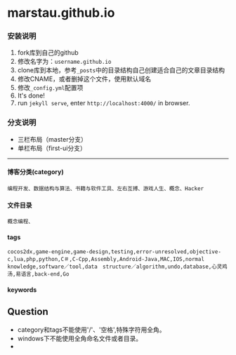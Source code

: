 marstau.github.io
=======================

### 安装说明

1. fork库到自己的github
2. 修改名字为：`username.github.io`
3. clone库到本地，参考`_posts`中的目录结构自己创建适合自己的文章目录结构
4. 修改CNAME，或者删掉这个文件，使用默认域名
5. 修改`_config.yml`配置项
6. It's done!
7. run `jekyll serve`, enter `http://localhost:4000/` in browser.

### 分支说明

- 三栏布局（master分支）
- 单栏布局（first-ui分支）

----
#### 博客分类(category)

```
编程开发、数据结构与算法、书籍与软件工具、左右互搏、游戏人生、概念、Hacker
```
#### 文件目录

```
概念编程、
```

#### tags

```
cocos2dx,game-engine,game-design,testing,error-unresolved,objective-c,lua,php,python,C＃,C-Cpp,Assembly,Android-Java,MAC,IOS,normal　knowledge,software／tool,data　structure／algorithm,undo,database,心灵鸡汤,易语言,back-end,Go
```

#### keywords

## Question
* category和tags不能使用'/'、'空格',特殊字符用全角。
* windows下不能使用全角命名文件或者目录。
* 
